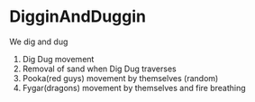 # DigginAndDuggin
We dig and dug
1. Dig Dug movement
2. Removal of sand when Dig Dug traverses
3. Pooka(red guys) movement by themselves (random)
4. Fygar(dragons) movement by themselves and fire breathing
